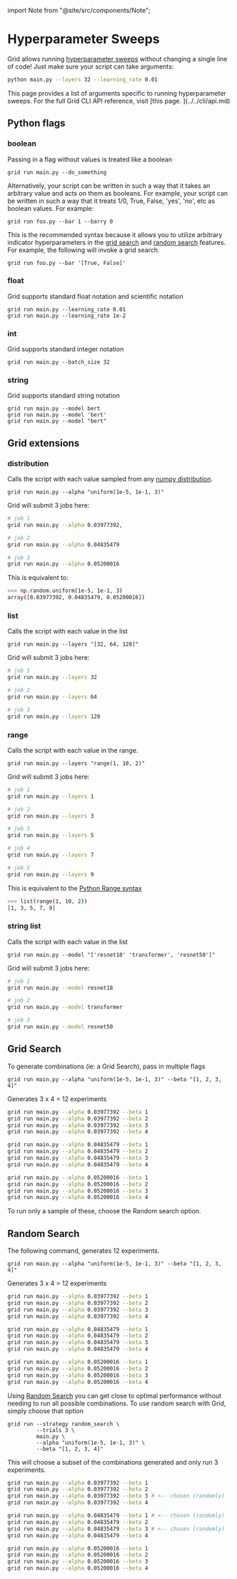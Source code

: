import Note from "@site/src/components/Note";

# Hyperparameter Sweeps

Grid allows running [hyperparameter sweeps](https://www.grid.ai/what-are-hyperparameter-sweeps-and-why-are-they-important-to-production-machine-learning) without changing a single line of code! Just make sure your script can take arguments:

```bash
python main.py --layers 32 --learning_rate 0.01
```

<note>
This page provides a list of arguments specific to running hyperparameter sweeps. For the full Grid CLI API reference, visit [this page. ](../../cli/api.md)
</note>

## Python flags

### boolean

Passing in a flag without values is treated like a boolean

```text
grid run main.py --do_something
```

Alternatively, your script can be written in such a way that it takes an arbitrary value and acts on them as booleans. For example, your script can be written in such a way that it treats 1/0, True, False, 'yes', 'no', etc as boolean values. For example:

```text
grid run foo.py --bar 1 --barry 0
```

This is the recommended syntax because it allows you to utilize arbitrary indicator hyperparameters in the [grid search](https://docs.grid.ai/features/runs/sweep-syntax#grid-search) and [random search](https://docs.grid.ai/features/runs/sweep-syntax#random-search) features. For example, the following will invoke a grid search.

```text
grid run foo.py --bar '[True, False]'
```

### float

Grid supports standard float notation and scientific notation

```text
grid run main.py --learning_rate 0.01
grid run main.py --learning_rate 1e-2
```

### int

Grid supports standard integer notation

```text
grid run main.py --batch_size 32
```

### string

Grid supports standard string notation

```text
grid run main.py --model bert
grid run main.py --model 'bert'
grid run main.py --model "bert"
```

## Grid extensions

### distribution

Calls the script with each value sampled from any [numpy distribution](https://numpy.org/doc/1.16/reference/routines.random.html#distributions).

```text
grid run main.py --alpha "uniform(1e-5, 1e-1, 3)"
```

Grid will submit 3 jobs here:

```bash
# job 1
grid run main.py --alpha 0.03977392,

# job 2
grid run main.py --alpha 0.04835479

# job 3
grid run main.py --alpha 0.05200016
```

This is equivalent to:

```bash
>>> np.random.uniform(1e-5, 1e-1, 3)
array([0.03977392, 0.04835479, 0.05200016])
```

### list

Calls the script with each value in the list

```text
grid run main.py --layers "[32, 64, 128]"
```

Grid will submit 3 jobs here:

```bash
# job 1
grid run main.py --layers 32

# job 2
grid run main.py --layers 64

# job 3
grid run main.py --layers 128
```

### range

Calls the script with each value in the range.

```text
grid run main.py --layers "range(1, 10, 2)"
```

Grid will submit 3 jobs here:

```bash
# job 1
grid run main.py --layers 1

# job 2
grid run main.py --layers 3

# job 3
grid run main.py --layers 5

# job 4
grid run main.py --layers 7

# job 5
grid run main.py --layers 9
```

This is equivalent to the [Python Range syntax](https://www.w3schools.com/python/ref_func_range.asp)

```bash
>>> list(range(1, 10, 2))
[1, 3, 5, 7, 9]
```

### string list

Calls the script with each value in the list

```text
grid run main.py --model "['resnet18' 'transformer', 'resnet50']"
```

Grid will submit 3 jobs here:

```bash
# job 1
grid run main.py --model resnet18

# job 2
grid run main.py --model transformer

# job 3
grid run main.py --model resnet50
```

## Grid Search

To generate combinations (ie: a Grid Search), pass in multiple flags

```text
grid run main.py --alpha "uniform(1e-5, 1e-1, 3)" --beta "[1, 2, 3, 4]"
```

Generates 3 x 4 = 12 experiments

```bash
grid run main.py --alpha 0.03977392 --beta 1
grid run main.py --alpha 0.03977392 --beta 2
grid run main.py --alpha 0.03977392 --beta 3
grid run main.py --alpha 0.03977392 --beta 4

grid run main.py --alpha 0.04835479 --beta 1
grid run main.py --alpha 0.04835479 --beta 2
grid run main.py --alpha 0.04835479 --beta 3
grid run main.py --alpha 0.04835479 --beta 4

grid run main.py --alpha 0.05200016 --beta 1
grid run main.py --alpha 0.05200016 --beta 2
grid run main.py --alpha 0.05200016 --beta 3
grid run main.py --alpha 0.05200016 --beta 4
```

To run only a sample of these, choose the Random search option.

## Random Search

The following command, generates 12 experiments.

```text
grid run main.py --alpha "uniform(1e-5, 1e-1, 3)" --beta "[1, 2, 3, 4]"
```

Generates 3 x 4 = 12 experiments

```bash
grid run main.py --alpha 0.03977392 --beta 1
grid run main.py --alpha 0.03977392 --beta 2
grid run main.py --alpha 0.03977392 --beta 3
grid run main.py --alpha 0.03977392 --beta 4

grid run main.py --alpha 0.04835479 --beta 1
grid run main.py --alpha 0.04835479 --beta 2
grid run main.py --alpha 0.04835479 --beta 3
grid run main.py --alpha 0.04835479 --beta 4

grid run main.py --alpha 0.05200016 --beta 1
grid run main.py --alpha 0.05200016 --beta 2
grid run main.py --alpha 0.05200016 --beta 3
grid run main.py --alpha 0.05200016 --beta 4
```

Using [Random Search](https://jmlr.csail.mit.edu/papers/volume13/bergstra12a/bergstra12a.pdf) you can get close to optimal performance without needing to run all possible combinations. To use random search with Grid, simply choose that option

```text
grid run --strategy random_search \
         --trials 3 \
         main.py \
         --alpha "uniform(1e-5, 1e-1, 3)" \
         --beta "[1, 2, 3, 4]"
```

This will choose a subset of the combinations generated and only run 3 experiments.

```bash
grid run main.py --alpha 0.03977392 --beta 1
grid run main.py --alpha 0.03977392 --beta 2
grid run main.py --alpha 0.03977392 --beta 3 # <-- chosen (randomly)
grid run main.py --alpha 0.03977392 --beta 4

grid run main.py --alpha 0.04835479 --beta 1 # <-- chosen (randomly)
grid run main.py --alpha 0.04835479 --beta 2
grid run main.py --alpha 0.04835479 --beta 3 # <-- chosen (randomly)
grid run main.py --alpha 0.04835479 --beta 4

grid run main.py --alpha 0.05200016 --beta 1
grid run main.py --alpha 0.05200016 --beta 2
grid run main.py --alpha 0.05200016 --beta 3
grid run main.py --alpha 0.05200016 --beta 4
```
